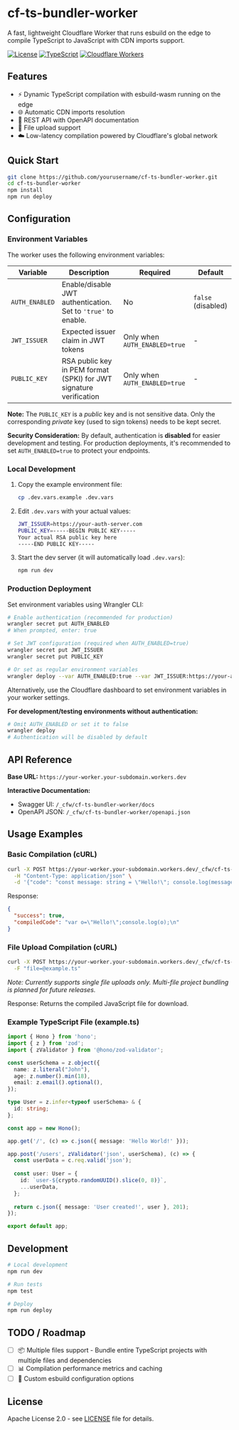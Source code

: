 # cf-ts-bundler-worker

A fast, lightweight Cloudflare Worker that runs esbuild on the edge to compile TypeScript to JavaScript with CDN imports support.

[![License](https://img.shields.io/badge/License-Apache%202.0-blue.svg)](https://opensource.org/licenses/Apache-2.0)
[![TypeScript](https://img.shields.io/badge/TypeScript-5.5-blue)](https://www.typescriptlang.org/)
[![Cloudflare Workers](https://img.shields.io/badge/Cloudflare-Workers-orange)](https://workers.cloudflare.com/)

## Features

- ⚡ Dynamic TypeScript compilation with esbuild-wasm running on the edge
- 🌐 Automatic CDN imports resolution
- 📡 REST API with OpenAPI documentation
- 📁 File upload support
- ☁️ Low-latency compilation powered by Cloudflare's global network

## Quick Start

```bash
git clone https://github.com/yourusername/cf-ts-bundler-worker.git
cd cf-ts-bundler-worker
npm install
npm run deploy
```

## Configuration

### Environment Variables

The worker uses the following environment variables:

| Variable | Description | Required | Default |
|----------|-------------|----------|---------|
| `AUTH_ENABLED` | Enable/disable JWT authentication. Set to `'true'` to enable. | No | `false` (disabled) |
| `JWT_ISSUER` | Expected issuer claim in JWT tokens | Only when `AUTH_ENABLED=true` | - |
| `PUBLIC_KEY` | RSA public key in PEM format (SPKI) for JWT signature verification | Only when `AUTH_ENABLED=true` | - |

**Note:** The `PUBLIC_KEY` is a _public_ key and is not sensitive data. Only the corresponding _private_ key (used to sign tokens) needs to be kept secret.

**Security Consideration:** By default, authentication is **disabled** for easier development and testing. For production deployments, it's recommended to set `AUTH_ENABLED=true` to protect your endpoints.

### Local Development

1. Copy the example environment file:
   ```bash
   cp .dev.vars.example .dev.vars
   ```

2. Edit `.dev.vars` with your actual values:
   ```bash
   JWT_ISSUER=https://your-auth-server.com
   PUBLIC_KEY=-----BEGIN PUBLIC KEY-----
   Your actual RSA public key here
   -----END PUBLIC KEY-----
   ```

3. Start the dev server (it will automatically load `.dev.vars`):
   ```bash
   npm run dev
   ```

### Production Deployment

Set environment variables using Wrangler CLI:

```bash
# Enable authentication (recommended for production)
wrangler secret put AUTH_ENABLED
# When prompted, enter: true

# Set JWT configuration (required when AUTH_ENABLED=true)
wrangler secret put JWT_ISSUER
wrangler secret put PUBLIC_KEY

# Or set as regular environment variables
wrangler deploy --var AUTH_ENABLED:true --var JWT_ISSUER:https://your-auth-server.com
```

Alternatively, use the Cloudflare dashboard to set environment variables in your worker settings.

**For development/testing environments without authentication:**
```bash
# Omit AUTH_ENABLED or set it to false
wrangler deploy
# Authentication will be disabled by default
```

## API Reference

**Base URL:** `https://your-worker.your-subdomain.workers.dev`

**Interactive Documentation:**
- Swagger UI: `/_cfw/cf-ts-bundler-worker/docs`
- OpenAPI JSON: `/_cfw/cf-ts-bundler-worker/openapi.json`

## Usage Examples

### Basic Compilation (cURL)

```bash
curl -X POST https://your-worker.your-subdomain.workers.dev/_cfw/cf-ts-bundler-worker/compile \
  -H "Content-Type: application/json" \
  -d '{"code": "const message: string = \"Hello!\"; console.log(message);"}'
```

Response:
```json
{
  "success": true,
  "compiledCode": "var o=\"Hello!\";console.log(o);\n"
}
```

### File Upload Compilation (cURL)

```bash
curl -X POST https://your-worker.your-subdomain.workers.dev/_cfw/cf-ts-bundler-worker/compile-file \
  -F "file=@example.ts"
```

*Note: Currently supports single file uploads only. Multi-file project bundling is planned for future releases.*

Response: Returns the compiled JavaScript file for download.

### Example TypeScript File (example.ts)

```typescript
import { Hono } from 'hono';
import { z } from 'zod';
import { zValidator } from '@hono/zod-validator';

const userSchema = z.object({
  name: z.literal("John"),
  age: z.number().min(18),
  email: z.email().optional(),
});

type User = z.infer<typeof userSchema> & {
  id: string;
};

const app = new Hono();

app.get('/', (c) => c.json({ message: 'Hello World!' }));

app.post('/users', zValidator('json', userSchema), (c) => {
  const userData = c.req.valid('json');
  
  const user: User = {
    id: `user-${crypto.randomUUID().slice(0, 8)}`,
    ...userData,
  };
  
  return c.json({ message: 'User created!', user }, 201);
});

export default app;
```

## Development

```bash
# Local development
npm run dev

# Run tests
npm test

# Deploy
npm run deploy
```

## TODO / Roadmap

- [ ] 📦 Multiple files support - Bundle entire TypeScript projects with multiple files and dependencies
- [ ] 📊 Compilation performance metrics and caching
- [ ] 🔧 Custom esbuild configuration options

## License

Apache License 2.0 - see [LICENSE](LICENSE) file for details.